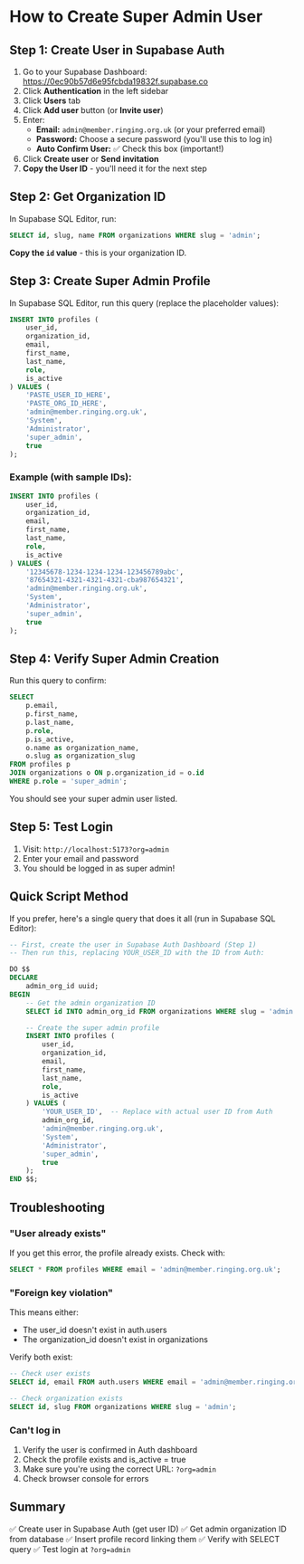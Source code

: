 # How to Create Super Admin User

## Step 1: Create User in Supabase Auth

1. Go to your Supabase Dashboard: https://0ec90b57d6e95fcbda19832f.supabase.co
2. Click **Authentication** in the left sidebar
3. Click **Users** tab
4. Click **Add user** button (or **Invite user**)
5. Enter:
   - **Email:** `admin@member.ringing.org.uk` (or your preferred email)
   - **Password:** Choose a secure password (you'll use this to log in)
   - **Auto Confirm User:** ✅ Check this box (important!)
6. Click **Create user** or **Send invitation**
7. **Copy the User ID** - you'll need it for the next step

## Step 2: Get Organization ID

In Supabase SQL Editor, run:

```sql
SELECT id, slug, name FROM organizations WHERE slug = 'admin';
```

**Copy the `id` value** - this is your organization ID.

## Step 3: Create Super Admin Profile

In Supabase SQL Editor, run this query (replace the placeholder values):

```sql
INSERT INTO profiles (
    user_id,
    organization_id,
    email,
    first_name,
    last_name,
    role,
    is_active
) VALUES (
    'PASTE_USER_ID_HERE',
    'PASTE_ORG_ID_HERE',
    'admin@member.ringing.org.uk',
    'System',
    'Administrator',
    'super_admin',
    true
);
```

### Example (with sample IDs):
```sql
INSERT INTO profiles (
    user_id,
    organization_id,
    email,
    first_name,
    last_name,
    role,
    is_active
) VALUES (
    '12345678-1234-1234-1234-123456789abc',
    '87654321-4321-4321-4321-cba987654321',
    'admin@member.ringing.org.uk',
    'System',
    'Administrator',
    'super_admin',
    true
);
```

## Step 4: Verify Super Admin Creation

Run this query to confirm:

```sql
SELECT
    p.email,
    p.first_name,
    p.last_name,
    p.role,
    p.is_active,
    o.name as organization_name,
    o.slug as organization_slug
FROM profiles p
JOIN organizations o ON p.organization_id = o.id
WHERE p.role = 'super_admin';
```

You should see your super admin user listed.

## Step 5: Test Login

1. Visit: `http://localhost:5173?org=admin`
2. Enter your email and password
3. You should be logged in as super admin!

## Quick Script Method

If you prefer, here's a single query that does it all (run in Supabase SQL Editor):

```sql
-- First, create the user in Supabase Auth Dashboard (Step 1)
-- Then run this, replacing YOUR_USER_ID with the ID from Auth:

DO $$
DECLARE
    admin_org_id uuid;
BEGIN
    -- Get the admin organization ID
    SELECT id INTO admin_org_id FROM organizations WHERE slug = 'admin';

    -- Create the super admin profile
    INSERT INTO profiles (
        user_id,
        organization_id,
        email,
        first_name,
        last_name,
        role,
        is_active
    ) VALUES (
        'YOUR_USER_ID',  -- Replace with actual user ID from Auth
        admin_org_id,
        'admin@member.ringing.org.uk',
        'System',
        'Administrator',
        'super_admin',
        true
    );
END $$;
```

## Troubleshooting

### "User already exists"
If you get this error, the profile already exists. Check with:
```sql
SELECT * FROM profiles WHERE email = 'admin@member.ringing.org.uk';
```

### "Foreign key violation"
This means either:
- The user_id doesn't exist in auth.users
- The organization_id doesn't exist in organizations

Verify both exist:
```sql
-- Check user exists
SELECT id, email FROM auth.users WHERE email = 'admin@member.ringing.org.uk';

-- Check organization exists
SELECT id, slug FROM organizations WHERE slug = 'admin';
```

### Can't log in
1. Verify the user is confirmed in Auth dashboard
2. Check the profile exists and is_active = true
3. Make sure you're using the correct URL: `?org=admin`
4. Check browser console for errors

## Summary

✅ Create user in Supabase Auth (get user ID)
✅ Get admin organization ID from database
✅ Insert profile record linking them
✅ Verify with SELECT query
✅ Test login at `?org=admin`
